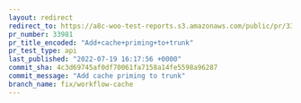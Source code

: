 ```yaml
---
layout: redirect
redirect_to: https://a8c-woo-test-reports.s3.amazonaws.com/public/pr/33981/api/index.html
pr_number: 33981
pr_title_encoded: "Add+cache+priming+to+trunk"
pr_test_type: api
last_published: "2022-07-19 16:17:56 +0000"
commit_sha: 4c3d69745af0df70061fa7158a14fe5598a96287
commit_message: "Add cache priming to trunk"
branch_name: fix/workflow-cache
---
```

